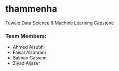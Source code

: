 # thammenha
Tuwaiq Data Science &amp; Machine Learning Capstone

### Team Members:

 - Ahmed Alsubhi
 - Faisal Alzahrani
 - Salman Gassem
 - Ziyad Aljaser